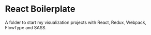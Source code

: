 # React Boilerplate

A folder to start my visualization projects with React, Redux, Webpack, FlowType and SASS.